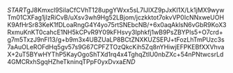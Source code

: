 $START$gJ8Kmxcl9SiIaCfCVhT128upgYWxx5sL7lJIXZ9pJxKI1X/Lk1jMX9wywTm01CXFag1jIzRiCvB/uXsv3wh9Hg52LBjom/jczkktot7okvVP0IcNNxweUOHK9AfHrSr83KeK1fDLoaRngG4Y4yo75rtSNEbcNB/+6x0aqAklsN6vGbR9KoX3RxmuKnKT0cahcE1NH5kCPvR9Y09kFHsvy3Iphkfj1wB9PsZBYPls5+O7crd+g7m5TxzJ9nFl13/g+b9m3x4UBZUaLP8BCtZNXKUZSEPJ+tFozLhTmPUzc3s7aAuOLeROFdHq5gv57s9G67CPFZTOzQkcKih5Zq8nYHiwjEFPKEBfXXVhvaX+2uT5BYwHYThP5KayOgoShTXd1rq4x4TghqZtIU0nbZXc+54nPNtwcsrLd4GMCRxhSgqHZheTkninqTPpF0yxDvxa$END$